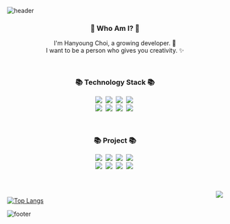![header](https://capsule-render.vercel.app/api?type=slice&color=FFC8FF&height=300&section=header&text=Think%20Different&fontColor=090707&fontSize=90)

<h3 align="center"> 👋 Who Am I? 👋 </h3>
<p align="center">
  I'm Hanyoung Choi, a growing developer. 🌱 <br>
  I want to be a person who gives you creativity. ✨
</p>

<br>

<h3 align="center">📚 Technology Stack 📚</h3>
<p align="center">
  <img src="https://img.shields.io/badge/-Java-0A82FF?style=flat-square&logo=Java&logoColor=black" style="color:black"/>&nbsp
  <img src="https://img.shields.io/badge/-Spring-green?style=flat-square&logo=Spring&logoColor=white"/>&nbsp
  <img src="https://img.shields.io/badge/-SpringBoot-18CCA8?style=flat-square&logo=SpringBoot&logoColor=white"/>&nbsp
  <img src="https://img.shields.io/badge/-MySQL-FF607F?style=flat-square&logo=MySQL&logoColor=black"/>&nbsp
  <br>
  <img src="https://img.shields.io/badge/-JPA-DB631F?style=flat-square&logo=JPA&logoColor=white"/>&nbsp
  <img src="https://img.shields.io/badge/-Spring Data JPA-147814?style=flat-square&logo=Spring Data JPA&logoColor=white"/>&nbsp
  <img src="https://img.shields.io/badge/-QueryDSL-32B2B2?style=flat-square&logo=QueryDSL&logoColor=white"/>&nbsp
  <img src="https://img.shields.io/badge/-Git-black?style=flat-square&logo=QueryDSL&logoColor=white""/>&nbsp
</p>
                                                                                                     
<br>
                                                                                                     

<h3 align="center">📚 Project 📚</h3>
<p align="center">
  <img src="https://img.shields.io/badge/-Java-0A82FF?style=flat-square&logo=Java&logoColor=black" style="color:black"/>&nbsp
  <img src="https://img.shields.io/badge/-Spring-green?style=flat-square&logo=Spring&logoColor=white"/>&nbsp
  <img src="https://img.shields.io/badge/-SpringBoot-18CCA8?style=flat-square&logo=SpringBoot&logoColor=white"/>&nbsp
  <img src="https://img.shields.io/badge/-MySQL-FF607F?style=flat-square&logo=MySQL&logoColor=black"/>&nbsp
  <br>
  <img src="https://img.shields.io/badge/-JPA-DB631F?style=flat-square&logo=JPA&logoColor=white"/>&nbsp
  <img src="https://img.shields.io/badge/-Spring Data JPA-147814?style=flat-square&logo=Spring Data JPA&logoColor=white"/>&nbsp
  <img src="https://img.shields.io/badge/-QueryDSL-32B2B2?style=flat-square&logo=QueryDSL&logoColor=white"/>&nbsp
  <img src="https://img.shields.io/badge/-Git-black?style=flat-square&logo=QueryDSL&logoColor=white""/>&nbsp
</p>                                                                                                     

<br>
<br>                                                                                                     
<img align='right' src="http://mazassumnida.wtf/api/v2/generate_badge?boj=wiz9243">      

[![Top Langs](https://github-readme-stats.vercel.app/api/top-langs/?username=CodeLover82&layout=compact)](https://github.com/CodeLover82/github-readme-stats)

![footer](https://capsule-render.vercel.app/api?type=slice&color=EFDC05&height=200&section=footer)
